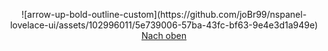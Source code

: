 <p align="center">![arrow-up-bold-outline-custom](https://github.com/joBr99/nspanel-lovelace-ui/assets/102996011/5e739006-57ba-43fc-bf63-9e4e3d1a949e) <a href="#top">Nach oben</a></p>
